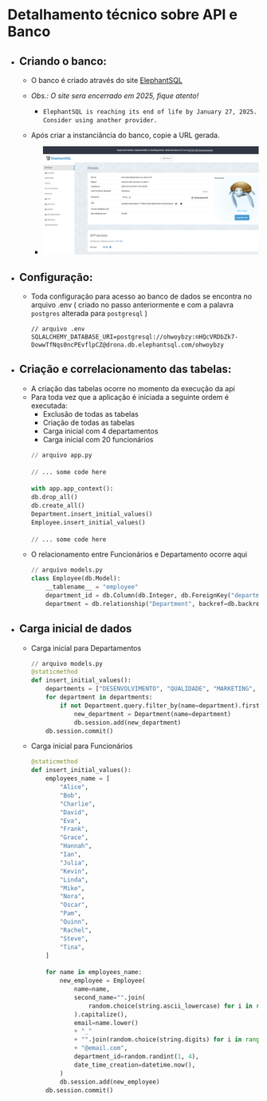 # Detalhamento técnico sobre API e Banco 

- ## Criando o banco:
    - O banco é criado através do site [ElephantSQL](https://www.elephantsql.com/)
    - *Obs.: O site sera encerrado em 2025, fique atento!*
        - `ElephantSQL is reaching its end of life by January 27, 2025. Consider using another provider.`
        
    - Após criar a instanciância do banco, copie a URL gerada.
        - ![elephantsql](./images/elephantsql.png)

- ## Configuração:
    - Toda configuração para acesso ao banco de dados se encontra no arquivo .env ( criado no passo anteriormente e com a palavra `postgres` alterada para `postgresql` )
        ```shell
        // arquivo .env
        SQLALCHEMY_DATABASE_URI=postgresql://ohwoybzy:nHQcVRDbZk7-DowwTfNqs0ncPEvflpCZ@drona.db.elephantsql.com/ohwoybzy
        ```
- ## Criação e correlacionamento das tabelas:
    - A criação das tabelas ocorre no momento da execução da api
    - Para toda vez que a aplicação é iniciada a seguinte ordem é executada:
        - Exclusão de todas as tabelas
        - Criação de todas as tabelas
        - Carga inicial com 4 departamentos
        - Carga inicial com 20 funcionários
        ```python
        // arquivo app.py
        
        // ... some code here 
        
        with app.app_context():
        db.drop_all()
        db.create_all()
        Department.insert_initial_values()
        Employee.insert_initial_values()

        // ... some code here
        ```
    - O relacionamento entre Funcionários e Departamento ocorre aqui
        ```python
        // arquivo models.py
        class Employee(db.Model):
            __tablename__ = "employee"
            department_id = db.Column(db.Integer, db.ForeignKey("department.id"))
            department = db.relationship("Department", backref=db.backref("employees", lazy=True))
        ```

- ## Carga inicial de dados
    - Carga inicial para Departamentos
        ```python
        // arquivo models.py
        @staticmethod
        def insert_initial_values():
            departments = ["DESENVOLVIMENTO", "QUALIDADE", "MARKETING", "ADMINISTRATIVO"]
            for department in departments:
                if not Department.query.filter_by(name=department).first():
                    new_department = Department(name=department)
                    db.session.add(new_department)
            db.session.commit()
        ```
    - Carga inicial para Funcionários
        ```python
        @staticmethod
        def insert_initial_values():
            employees_name = [
                "Alice",
                "Bob",
                "Charlie",
                "David",
                "Eva",
                "Frank",
                "Grace",
                "Hannah",
                "Ian",
                "Julia",
                "Kevin",
                "Linda",
                "Mike",
                "Nora",
                "Oscar",
                "Pam",
                "Quinn",
                "Rachel",
                "Steve",
                "Tina",
            ]

            for name in employees_name:
                new_employee = Employee(
                    name=name,
                    second_name="".join(
                        random.choice(string.ascii_lowercase) for i in range(10)
                    ).capitalize(),
                    email=name.lower()
                    + "_"
                    + "".join(random.choice(string.digits) for i in range(3))
                    + "@email.com",
                    department_id=random.randint(1, 4),
                    date_time_creation=datetime.now(),
                )
                db.session.add(new_employee)
            db.session.commit()
        ```